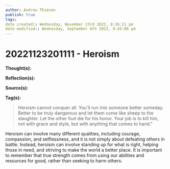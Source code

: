 ```yaml
---
author: Andrew Thiesen
publish: true 
tags:
date created:: Wednesday, November 23rd 2022, 8:26:11 pm
date modified:: Wednesday, September 6th 2023, 9:45:06 pm
---
```

# 20221123201111 - Heroism

**Thought(s):**

**Reflection(s):**

**Source(s):**

**Tag(s):**

> Heroism cannot conquer all. You'll run into someone better someday.
Better to be truly dangerous and let them come like sheep to the slaughter. Let
the other fool die for his honor. Your job is to kill him, not with grace and
style, but with anything that comes to hand."

Heroism can involve many different qualities, including courage, compassion, and selflessness, and it is not simply about defeating others in battle. Instead, heroism can involve standing up for what is right, helping those in need, and striving to make the world a better place. It is important to remember that true strength comes from using our abilities and resources for good, rather than seeking to harm others.
